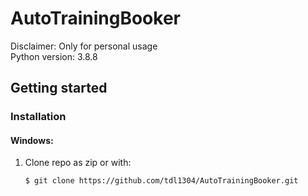 # AutoTrainingBooker
Disclaimer: Only for personal usage  
Python version: 3.8.8

## Getting started
### Installation
#### Windows:
1. Clone repo as zip or with: 

   ```
   $ git clone https://github.com/tdl1304/AutoTrainingBooker.git
   ```


